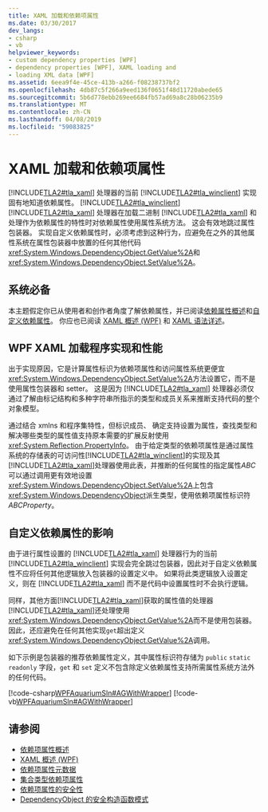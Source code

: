 ```yaml
---
title: XAML 加载和依赖项属性
ms.date: 03/30/2017
dev_langs:
- csharp
- vb
helpviewer_keywords:
- custom dependency properties [WPF]
- dependency properties [WPF], XAML loading and
- loading XML data [WPF]
ms.assetid: 6eea9f4e-45ce-413b-a266-f08238737bf2
ms.openlocfilehash: 4db87c5f266a9eed136f0651f48d11720abede65
ms.sourcegitcommit: 5b6d778ebb269ee6684fb57ad69a8c28b06235b9
ms.translationtype: MT
ms.contentlocale: zh-CN
ms.lasthandoff: 04/08/2019
ms.locfileid: "59083825"
---
```

# <a name="xaml-loading-and-dependency-properties"></a>XAML 加载和依赖项属性
[!INCLUDE[TLA2#tla_xaml](../../../../includes/tla2sharptla-xaml-md.md)] 处理器的当前 [!INCLUDE[TLA2#tla_winclient](../../../../includes/tla2sharptla-winclient-md.md)] 实现固有地知道依赖属性。 [!INCLUDE[TLA2#tla_winclient](../../../../includes/tla2sharptla-winclient-md.md)] [!INCLUDE[TLA2#tla_xaml](../../../../includes/tla2sharptla-xaml-md.md)] 处理器在加载二进制 [!INCLUDE[TLA2#tla_xaml](../../../../includes/tla2sharptla-xaml-md.md)] 和处理作为依赖属性的特性时对依赖属性使用属性系统方法。 这会有效地跳过属性包装器。 实现自定义依赖属性时，必须考虑到这种行为，应避免在之外的其他属性系统在属性包装器中放置的任何其他代码<xref:System.Windows.DependencyObject.GetValue%2A>和<xref:System.Windows.DependencyObject.SetValue%2A>。  

<a name="prerequisites"></a>   
## <a name="prerequisites"></a>系统必备  
 本主题假定你已从使用者和创作者角度了解依赖属性，并已阅读[依赖属性概述](dependency-properties-overview.md)和[自定义依赖属性](custom-dependency-properties.md)。 你应也已阅读 [XAML 概述 (WPF)](xaml-overview-wpf.md) 和 [XAML 语法详述](xaml-syntax-in-detail.md)。  
  
<a name="implementation"></a>   
## <a name="the-wpf-xaml-loader-implementation-and-performance"></a>WPF XAML 加载程序实现和性能  
 出于实现原因，它是计算属性标识为依赖项属性和访问属性系统更便宜<xref:System.Windows.DependencyObject.SetValue%2A>方法设置它，而不是使用属性包装器和 setter。 这是因为 [!INCLUDE[TLA2#tla_xaml](../../../../includes/tla2sharptla-xaml-md.md)] 处理器必须仅通过了解由标记结构和多种字符串所指示的类型和成员关系来推断支持代码的整个对象模型。  
  
 通过结合 xmlns 和程序集特性，但标识成员、 确定支持设置为属性，查找类型和解决哪些类型的属性值支持原本需要的扩展反射使用<xref:System.Reflection.PropertyInfo>。 由于给定类型的依赖项属性是通过属性系统的存储表的可访问性[!INCLUDE[TLA2#tla_winclient](../../../../includes/tla2sharptla-winclient-md.md)]的实现及其[!INCLUDE[TLA2#tla_xaml](../../../../includes/tla2sharptla-xaml-md.md)]处理器使用此表，并推断的任何属性的指定属性*ABC*可以通过调用更有效地设置<xref:System.Windows.DependencyObject.SetValue%2A>上包含<xref:System.Windows.DependencyObject>派生类型，使用依赖项属性标识符*ABCProperty*。  
  
<a name="implications"></a>   
## <a name="implications-for-custom-dependency-properties"></a>自定义依赖属性的影响  
 由于进行属性设置的 [!INCLUDE[TLA2#tla_xaml](../../../../includes/tla2sharptla-xaml-md.md)] 处理器行为的当前 [!INCLUDE[TLA2#tla_winclient](../../../../includes/tla2sharptla-winclient-md.md)] 实现会完全跳过包装器，因此对于自定义依赖属性不应将任何其他逻辑放入包装器的设置定义中。 如果将此类逻辑放入设置定义，则在 [!INCLUDE[TLA2#tla_xaml](../../../../includes/tla2sharptla-xaml-md.md)] 而不是代码中设置属性时不会执行逻辑。  
  
 同样，其他方面[!INCLUDE[TLA2#tla_xaml](../../../../includes/tla2sharptla-xaml-md.md)]获取的属性值的处理器[!INCLUDE[TLA2#tla_xaml](../../../../includes/tla2sharptla-xaml-md.md)]还处理使用<xref:System.Windows.DependencyObject.GetValue%2A>而不是使用包装器。 因此，还应避免在任何其他实现`get`超出定义<xref:System.Windows.DependencyObject.GetValue%2A>调用。  
  
 如下示例是包装器的推荐依赖属性定义，其中属性标识符存储为 `public` `static` `readonly` 字段，`get` 和 `set` 定义不包含除定义依赖属性支持所需属性系统方法外的任何代码。  
  
 [!code-csharp[WPFAquariumSln#AGWithWrapper](~/samples/snippets/csharp/VS_Snippets_Wpf/WPFAquariumSln/CSharp/WPFAquariumObjects/Class1.cs#agwithwrapper)]
 [!code-vb[WPFAquariumSln#AGWithWrapper](~/samples/snippets/visualbasic/VS_Snippets_Wpf/WPFAquariumSln/visualbasic/wpfaquariumobjects/class1.vb#agwithwrapper)]  
  
## <a name="see-also"></a>请参阅

- [依赖项属性概述](dependency-properties-overview.md)
- [XAML 概述 (WPF)](xaml-overview-wpf.md)
- [依赖项属性元数据](dependency-property-metadata.md)
- [集合类型依赖项属性](collection-type-dependency-properties.md)
- [依赖项属性的安全性](dependency-property-security.md)
- [DependencyObject 的安全构造函数模式](safe-constructor-patterns-for-dependencyobjects.md)
